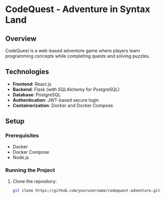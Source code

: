 # CodeQuest - Adventure in Syntax Land

## Overview
CodeQuest is a web-based adventure game where players learn programming concepts while completing quests and solving puzzles. 

## Technologies
- **Frontend**: React.js
- **Backend**: Flask (with SQLAlchemy for PostgreSQL)
- **Database**: PostgreSQL
- **Authentication**: JWT-based secure login
- **Containerization**: Docker and Docker Compose

## Setup

### Prerequisites
- Docker
- Docker Compose
- Node.js

### Running the Project

1. Clone the repository:
   ```bash
   git clone https://github.com/yourusername/codequest-adventure.git
